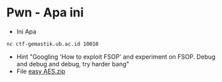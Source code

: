 # Pwn - Apa ini
* Ini Apa
```
nc ctf-gemastik.ub.ac.id 10010
```
* Hint "Googling 'How to exploit FSOP' and experiment on FSOP. Debug and debug and debug, try harder bang"
* File [easy AES.zip](https://github.com/aceptriana/CTF-Gemastik2023/raw/main/Cryptography/k-1.zip)
